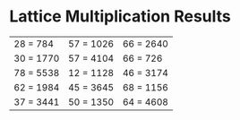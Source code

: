 # Lattice Multiplication Results

|   |   |   |
|---|---|---|
| 28 = 784 | 57 = 1026 | 66 = 2640 |
| 30 = 1770 | 57 = 4104 | 66 = 726 |
| 78 = 5538 | 12 = 1128 | 46 = 3174 |
| 62 = 1984 | 45 = 3645 | 68 = 1156 |
| 37 = 3441 | 50 = 1350 | 64 = 4608 |
